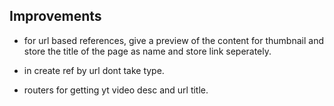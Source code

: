 ## Improvements

- for url based references, give a preview of the content for thumbnail and store the title of the page as name and store link seperately.

- in create ref by url dont take type.

- routers for getting yt video desc and url title.
